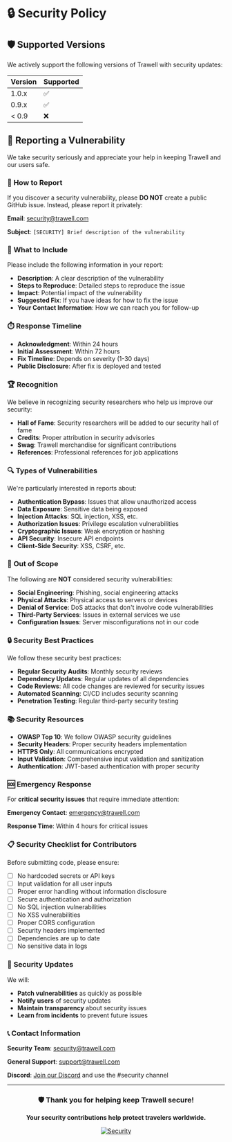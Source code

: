 # 🔒 Security Policy

## 🛡️ **Supported Versions**

We actively support the following versions of Trawell with security updates:

| Version | Supported          |
| ------- | ------------------ |
| 1.0.x   | :white_check_mark: |
| 0.9.x   | :white_check_mark: |
| < 0.9   | :x:                |

## 🚨 **Reporting a Vulnerability**

We take security seriously and appreciate your help in keeping Trawell and our users safe.

### 📧 **How to Report**

If you discover a security vulnerability, please **DO NOT** create a public GitHub issue. Instead, please report it privately:

**Email**: [security@trawell.com](mailto:security@trawell.com)

**Subject**: `[SECURITY] Brief description of the vulnerability`

### 📝 **What to Include**

Please include the following information in your report:

- **Description**: A clear description of the vulnerability
- **Steps to Reproduce**: Detailed steps to reproduce the issue
- **Impact**: Potential impact of the vulnerability
- **Suggested Fix**: If you have ideas for how to fix the issue
- **Your Contact Information**: How we can reach you for follow-up

### ⏱️ **Response Timeline**

- **Acknowledgment**: Within 24 hours
- **Initial Assessment**: Within 72 hours
- **Fix Timeline**: Depends on severity (1-30 days)
- **Public Disclosure**: After fix is deployed and tested

### 🏆 **Recognition**

We believe in recognizing security researchers who help us improve our security:

- **Hall of Fame**: Security researchers will be added to our security hall of fame
- **Credits**: Proper attribution in security advisories
- **Swag**: Trawell merchandise for significant contributions
- **References**: Professional references for job applications

### 🔍 **Types of Vulnerabilities**

We're particularly interested in reports about:

- **Authentication Bypass**: Issues that allow unauthorized access
- **Data Exposure**: Sensitive data being exposed
- **Injection Attacks**: SQL injection, XSS, etc.
- **Authorization Issues**: Privilege escalation vulnerabilities
- **Cryptographic Issues**: Weak encryption or hashing
- **API Security**: Insecure API endpoints
- **Client-Side Security**: XSS, CSRF, etc.

### 🚫 **Out of Scope**

The following are **NOT** considered security vulnerabilities:

- **Social Engineering**: Phishing, social engineering attacks
- **Physical Attacks**: Physical access to servers or devices
- **Denial of Service**: DoS attacks that don't involve code vulnerabilities
- **Third-Party Services**: Issues in external services we use
- **Configuration Issues**: Server misconfigurations not in our code

### 🔒 **Security Best Practices**

We follow these security best practices:

- **Regular Security Audits**: Monthly security reviews
- **Dependency Updates**: Regular updates of all dependencies
- **Code Reviews**: All code changes are reviewed for security issues
- **Automated Scanning**: CI/CD includes security scanning
- **Penetration Testing**: Regular third-party security testing

### 📚 **Security Resources**

- **OWASP Top 10**: We follow OWASP security guidelines
- **Security Headers**: Proper security headers implementation
- **HTTPS Only**: All communications encrypted
- **Input Validation**: Comprehensive input validation and sanitization
- **Authentication**: JWT-based authentication with proper security

### 🆘 **Emergency Response**

For **critical security issues** that require immediate attention:

**Emergency Contact**: [emergency@trawell.com](mailto:emergency@trawell.com)

**Response Time**: Within 4 hours for critical issues

### 📋 **Security Checklist for Contributors**

Before submitting code, please ensure:

- [ ] No hardcoded secrets or API keys
- [ ] Input validation for all user inputs
- [ ] Proper error handling without information disclosure
- [ ] Secure authentication and authorization
- [ ] No SQL injection vulnerabilities
- [ ] No XSS vulnerabilities
- [ ] Proper CORS configuration
- [ ] Security headers implemented
- [ ] Dependencies are up to date
- [ ] No sensitive data in logs

### 🔄 **Security Updates**

We will:

- **Patch vulnerabilities** as quickly as possible
- **Notify users** of security updates
- **Maintain transparency** about security issues
- **Learn from incidents** to prevent future issues

### 📞 **Contact Information**

**Security Team**: [security@trawell.com](mailto:security@trawell.com)

**General Support**: [support@trawell.com](mailto:support@trawell.com)

**Discord**: [Join our Discord](https://discord.gg/trawell) and use the #security channel

---

<div align="center">

### 🛡️ **Thank you for helping keep Trawell secure!**

**Your security contributions help protect travelers worldwide.**

[![Security](https://img.shields.io/badge/Security-Report-blue?style=for-the-badge&logo=shield&logoColor=white)](mailto:security@trawell.com)

</div>
